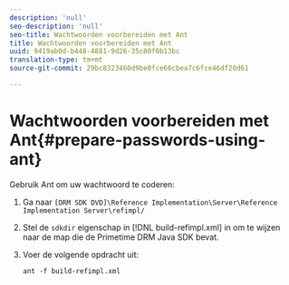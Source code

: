 ```yaml
---
description: 'null'
seo-description: 'null'
seo-title: Wachtwoorden voorbereiden met Ant
title: Wachtwoorden voorbereiden met Ant
uuid: 9419ab0d-b448-4881-9d26-35c00f0b13bc
translation-type: tm+mt
source-git-commit: 29bc8323460d9be0fce66cbea7c6fce46df20d61

---
```



# Wachtwoorden voorbereiden met Ant{#prepare-passwords-using-ant}

Gebruik Ant om uw wachtwoord te coderen:

1. Ga naar `[DRM SDK DVD]\Reference Implementation\Server\Reference Implementation Server\refimpl/`
1. Stel de `sdkdir` eigenschap in [!DNL build-refimpl.xml] in om te wijzen naar de map die de Primetime DRM Java SDK bevat.
1. Voer de volgende opdracht uit:

   ```
   ant -f build-refimpl.xml
   ```


